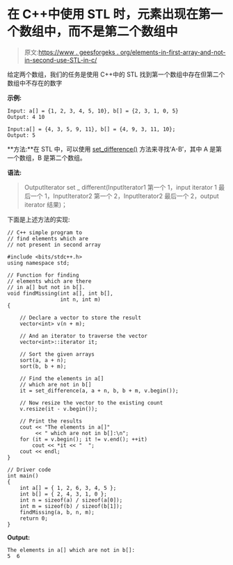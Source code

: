 # 在 C++中使用 STL 时，元素出现在第一个数组中，而不是第二个数组中

> 原文:[https://www . geesforgeks . org/elements-in-first-array-and-not-in-second-use-STL-in-c/](https://www.geeksforgeeks.org/elements-present-in-first-array-and-not-in-second-using-stl-in-c/)

给定两个数组，我们的任务是使用 C++中的 STL 找到第一个数组中存在但第二个数组中不存在的数字

**示例:**

```
Input: a[] = {1, 2, 3, 4, 5, 10}, b[] = {2, 3, 1, 0, 5}
Output: 4 10

Input:a[] = {4, 3, 5, 9, 11}, b[] = {4, 9, 3, 11, 10};
Output: 5

```

**方法:**在 STL 中，可以使用 [set_difference()](https://www.geeksforgeeks.org/std-set_difference-in-cpp/) 方法来寻找‘A-B’，其中 A 是第一个数组，B 是第二个数组。

**语法:**

> OutputIterator set _ different(InputIterator1 第一个 1，input iterator 1 最后一个 1，InputIterator2 第一个 2，InputIterator2 最后一个 2，output iterator 结果)；

下面是上述方法的实现:

```
// C++ simple program to
// find elements which are
// not present in second array

#include <bits/stdc++.h>
using namespace std;

// Function for finding
// elements which are there
// in a[] but not in b[].
void findMissing(int a[], int b[],
                 int n, int m)
{

    // Declare a vector to store the result
    vector<int> v(n + m);

    // And an iterator to traverse the vector
    vector<int>::iterator it;

    // Sort the given arrays
    sort(a, a + n);
    sort(b, b + m);

    // Find the elements in a[]
    // which are not in b[]
    it = set_difference(a, a + n, b, b + m, v.begin());

    // Now resize the vector to the existing count
    v.resize(it - v.begin());

    // Print the results
    cout << "The elements in a[]"
         << " which are not in b[]:\n";
    for (it = v.begin(); it != v.end(); ++it)
        cout << *it << "  ";
    cout << endl;
}

// Driver code
int main()
{
    int a[] = { 1, 2, 6, 3, 4, 5 };
    int b[] = { 2, 4, 3, 1, 0 };
    int n = sizeof(a) / sizeof(a[0]);
    int m = sizeof(b) / sizeof(b[1]);
    findMissing(a, b, n, m);
    return 0;
}
```

**Output:**

```
The elements in a[] which are not in b[]:
5  6

```
